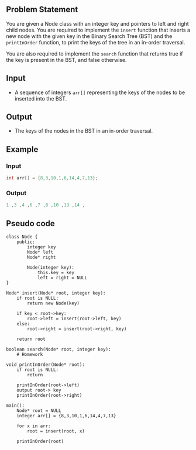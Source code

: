 ## Problem Statement

You are given a Node class with an integer key and pointers to left and right child nodes. You are required to implement the `insert` function that inserts a new node with the given key in the Binary Search Tree (BST) and the `printInOrder` function, to print the keys of the tree in an in-order traversal.

You are also required to implement the `search` function that returns true if the key is present in the BST, and false otherwise.

## Input
- A sequence of integers `arr[]` representing the keys of the nodes to be inserted into the BST.

## Output
- The keys of the nodes in the BST in an in-order traversal.

## Example

### Input
```cpp
int arr[] = {8,3,10,1,6,14,4,7,13};
```

### Output
```cpp
1 ,3 ,4 ,6 ,7 ,8 ,10 ,13 ,14 ,
```

## Pseudo code

```plaintext
class Node {
    public:
        integer key
        Node* left
        Node* right

        Node(integer key):
            this.key = key
            left = right = NULL
}

Node* insert(Node* root, integer key):
    if root is NULL:
        return new Node(key)

    if key < root->key:
        root->left = insert(root->left, key)
    else:
        root->right = insert(root->right, key)

    return root

boolean search(Node* root, integer key):
    # Homework

void printInOrder(Node* root):
    if root is NULL:
        return

    printInOrder(root->left)
    output root-> key
    printInOrder(root->right)

main():
    Node* root = NULL
    integer arr[] = {8,3,10,1,6,14,4,7,13}

    for x in arr:
        root = insert(root, x)

    printInOrder(root)
```